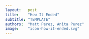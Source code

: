 ```yaml
---
layout:   post
title:    "How It Ended"
subtitle: "TEMPLATE"
authors:  "Matt Perez, Anita Perez"
image:    "icon-how-it-ended.svg"
---
```


<div style='display:none; '>
 <p>Their story ends. For now.</p>
</div>